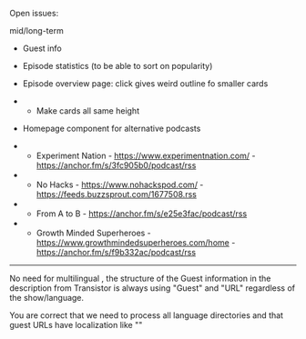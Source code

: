 Open issues:

mid/long-term
* Guest info
* Episode statistics (to be able to sort on popularity)
* Episode overview page: click gives weird outline fo smaller cards
* * Make cards all same height

* Homepage component for alternative podcasts
* * Experiment Nation - https://www.experimentnation.com/ - https://anchor.fm/s/3fc905b0/podcast/rss
* * No Hacks - https://www.nohackspod.com/ - https://feeds.buzzsprout.com/1677508.rss
* * From A to B - https://anchor.fm/s/e25e3fac/podcast/rss
* * Growth Minded Superheroes - https://www.growthmindedsuperheroes.com/home - https://anchor.fm/s/f9b332ac/podcast/rss

----

No need for multilingual , the structure of the Guest information in the description from Transistor is always using "Guest" and "URL" regardless of the show/language.

You are correct that we need to process all language directories and that guest URLs have localization like ""